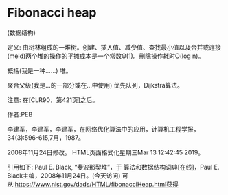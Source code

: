 # Fibonacci heap


(数据结构)



定义:
由树林组成的一堆树。创建、插入值、减少值、查找最小值以及合并或连接(meld)两个堆的操作的平摊成本是一个常数Θ(1)。删除操作耗时O(log n)。



概括(我是一种……)
堆。



聚合父级(我是…的一部分或在…中使用)
优先队列，Dijkstra算法。



注意:
在[CLR90，第421页]之后。


作者:PEB


李建军，李建军，李建军，在网络优化算法中的应用，计算机工程学报，34(3):596-615,7月，1987。








2008年11月24日修改。
HTML页面格式化星期三Mar 13 12:42:45 2019。



引用如下:
Paul E. Black, “斐波那契堆”，于
算法和数据结构词典[在线]，Paul E. Black主编，2008年11月24日。(今天访问)
可从:https://www.nist.gov/dads/HTML/fibonacciHeap.html获得